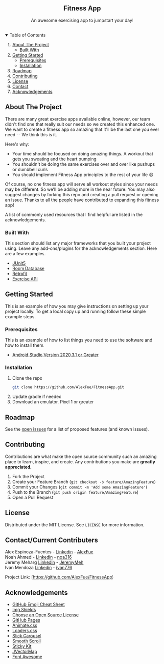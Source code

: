 <!--
*** Thanks for checking out the Best-README-Template. If you have a suggestion
*** that would make this better, please fork the repo and create a pull request
*** or simply open an issue with the tag "enhancement".
*** Thanks again! Now go create something AMAZING! :D
-->



<!-- PROJECT SHIELDS -->
<!--
*** I'm using markdown "reference style" links for readability.
*** Reference links are enclosed in brackets [ ] instead of parentheses ( ).
*** See the bottom of this document for the declaration of the reference variables
*** for contributors-url, forks-url, etc. This is an optional, concise syntax you may use.
*** https://www.markdownguide.org/basic-syntax/#reference-style-links
-->



<!-- PROJECT LOGO -->
<br />
<p align="center">
  <h2 align="center">Fitness App</h2>

  <p align="center">
    An awesome exercising app to jumpstart your day!
    <br />
    <br />
  </p>
</p>



<!-- TABLE OF CONTENTS -->
<details open="open">
  <summary>Table of Contents</summary>
  <ol>
    <li>
      <a href="#about-the-project">About The Project</a>
      <ul>
        <li><a href="#built-with">Built With</a></li>
      </ul>
    </li>
    <li>
      <a href="#getting-started">Getting Started</a>
      <ul>
        <li><a href="#prerequisites">Prerequisites</a></li>
        <li><a href="#installation">Installation</a></li>
      </ul>
    </li>
    <li><a href="#roadmap">Roadmap</a></li>
    <li><a href="#contributing">Contributing</a></li>
    <li><a href="#license">License</a></li>
    <li><a href="#contact">Contact</a></li>
    <li><a href="#acknowledgements">Acknowledgements</a></li>
  </ol>
</details>



<!-- ABOUT THE PROJECT -->
## About The Project

There are many great exercise apps available online, however, our team didn't find one that really suit our needs so we created this enhanced one. We want to create a fitness app so amazing that it'll be the last one you ever need -- We think this is it.

Here's why:
* Your time should be focused on doing amazing things. A workout that gets you sweating and the heart pumping
* You shouldn't be doing the same exercises over and over like pushups or dumbbell curls
* You should implement Fitness App principles to the rest of your life :smile:

Of course, no one fitness app will serve all workout styles since your needs may be different. So we'll be adding more in the near future. You may also suggest changes by forking this repo and creating a pull request or opening an issue. Thanks to all the people have contributed to expanding this fitness app!

A list of commonly used resources that I find helpful are listed in the acknowledgements.

### Built With

This section should list any major frameworks that you built your project using. Leave any add-ons/plugins for the acknowledgements section. Here are a few examples.
* [JUnit5](https://junit.org/junit4/)
* [Room Database](https://developer.android.com/reference/android/arch/persistence/room/RoomDatabase)
* [Retrofit](https://square.github.io/retrofit/)
* [Exercise API](https://wger.de/en/software/api)



<!-- GETTING STARTED -->
## Getting Started

This is an example of how you may give instructions on setting up your project locally.
To get a local copy up and running follow these simple example steps.

### Prerequisites

This is an example of how to list things you need to use the software and how to install them.
* [Android Studio Version 2020.3.1 or Greater](https://developer.android.com/studio)

### Installation

1. Clone the repo
   ```sh
   git clone https://github.com/AlexFue/FitnessApp.git
   ```
2. Update gradle if needed
3. Download an emulator. Pixel 1 or greater



<!-- ROADMAP -->
## Roadmap

See the [open issues](https://github.com/AlexFue/FitnessApp/issues) for a list of proposed features (and known issues).



<!-- CONTRIBUTING -->
## Contributing

Contributions are what make the open source community such an amazing place to learn, inspire, and create. Any contributions you make are **greatly appreciated**.

1. Fork the Project
2. Create your Feature Branch (`git checkout -b feature/AmazingFeature`)
3. Commit your Changes (`git commit -m 'Add some AmazingFeature'`)
4. Push to the Branch (`git push origin feature/AmazingFeature`)
5. Open a Pull Request



<!-- LICENSE -->
## License

Distributed under the MIT License. See `LICENSE` for more information.



<!-- CONTACT -->
## Contact/Current Contributers

Alex Espinoza-Fuentes - [Linkedin](https://www.linkedin.com/in/alex-espinoza-fuentes/) - [AlexFue](https://github.com/AlexFue) <br />
Noah Ahmed - [Linkedin](https://www.linkedin.com/in/noa316/) - [noa316](https://github.com/noa316) <br />
Jeremy Meharg [Linkedin](https://www.linkedin.com/in/jeremy-meharg/) - [JeremyMeh](https://github.com/JeremyMeh) <br />
Ivan Mendoza [Linkedin](https://www.linkedin.com/in/ivanmendoza7/) - [ivan776](https://github.com/ivan776) <br />


Project Link: [https://github.com/AlexFue/FitnessApp)



<!-- ACKNOWLEDGEMENTS -->
## Acknowledgements
* [GitHub Emoji Cheat Sheet](https://www.webpagefx.com/tools/emoji-cheat-sheet)
* [Img Shields](https://shields.io)
* [Choose an Open Source License](https://choosealicense.com)
* [GitHub Pages](https://pages.github.com)
* [Animate.css](https://daneden.github.io/animate.css)
* [Loaders.css](https://connoratherton.com/loaders)
* [Slick Carousel](https://kenwheeler.github.io/slick)
* [Smooth Scroll](https://github.com/cferdinandi/smooth-scroll)
* [Sticky Kit](http://leafo.net/sticky-kit)
* [JVectorMap](http://jvectormap.com)
* [Font Awesome](https://fontawesome.com)





<!-- MARKDOWN LINKS & IMAGES -->
<!-- https://www.markdownguide.org/basic-syntax/#reference-style-links -->
[contributors-shield]: https://img.shields.io/github/contributors/othneildrew/Best-README-Template.svg?style=for-the-badge
[contributors-url]: https://github.com/othneildrew/Best-README-Template/graphs/contributors
[forks-shield]: https://img.shields.io/github/forks/othneildrew/Best-README-Template.svg?style=for-the-badge
[forks-url]: https://github.com/othneildrew/Best-README-Template/network/members
[stars-shield]: https://img.shields.io/github/stars/othneildrew/Best-README-Template.svg?style=for-the-badge
[stars-url]: https://github.com/othneildrew/Best-README-Template/stargazers
[issues-shield]: https://img.shields.io/github/issues/othneildrew/Best-README-Template.svg?style=for-the-badge
[issues-url]: https://github.com/othneildrew/Best-README-Template/issues
[license-shield]: https://img.shields.io/github/license/othneildrew/Best-README-Template.svg?style=for-the-badge
[license-url]: https://github.com/othneildrew/Best-README-Template/blob/master/LICENSE.txt
[linkedin-shield]: https://img.shields.io/badge/-LinkedIn-black.svg?style=for-the-badge&logo=linkedin&colorB=555
[linkedin-url]: https://linkedin.com/in/othneildrew
[product-screenshot]: images/screenshot.png
